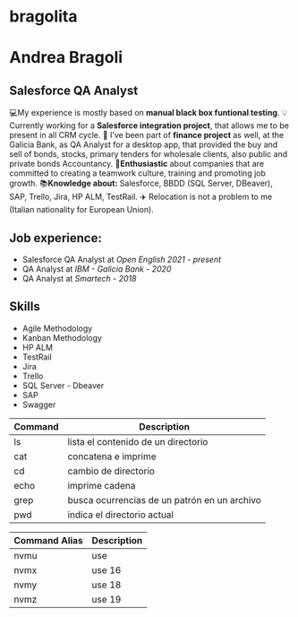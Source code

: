 # bragolita
# Andrea Bragoli
## Salesforce QA Analyst

💻My experience is mostly based on **manual black box funtional testing**.
💡Currently working for a **Salesforce integration project**, that allows me to be present in all CRM cycle.
💾 I’ve been part of **finance project** as well, at the Galicia Bank, as QA Analyst for a desktop app, that provided the buy and sell of bonds, stocks, primary tenders for wholesale clients, also public and private bonds Accountancy.
🔎**Enthusiastic** about companies that are committed to creating a teamwork culture, training and promoting job growth.
📚**Knowledge about:** Salesforce, BBDD (SQL Server, DBeaver), SAP, Trello, Jira, HP ALM, TestRail.
✈️ Relocation is not a problem to me  (Italian nationality for European Union).

## Job experience:

* Salesforce QA Analyst at *Open English 2021 - present*
* QA Analyst at *IBM -  Galicia Bank - 2020*
* QA Analyst at *Smartech - 2018*

## Skills

* Agile Methodology
* Kanban Methodology
* HP ALM
* TestRail
* Jira
* Trello
* SQL Server - Dbeaver
* SAP
* Swagger 




| Command | Description |
| ------ | ------ |
| ls | lista el contenido de un directorio |
| cat | concatena e imprime |
| cd | cambio de directorio |
| echo | imprime cadena |
| grep | busca ocurrencias de un patrón en un archivo |
| pwd | indica el directorio actual |

| Command Alias | Description |
| ------ | ------ |
| nvmu | use |
| nvmx | use 16 |
| nvmy | use 18 |
| nvmz | use 19 |
